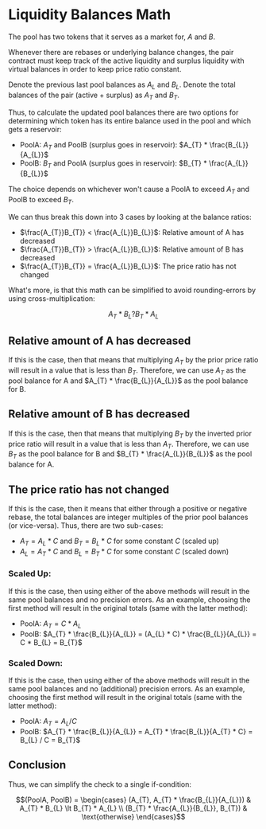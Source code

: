 # Liquidity Balances Math

The pool has two tokens that it serves as a market for, $A$ and $B$.

Whenever there are rebases or underlying balance changes, the pair contract must keep track of the active liquidity and surplus liquidity with virtual balances in order to keep price ratio constant.

Denote the previous last pool balances as $A_{L}$ and $B_{L}$. Denote the total balances of the pair (active + surplus) as $A_{T}$ and $B_{T}$.

Thus, to calculate the updated pool balances there are two options for determining which token has its entire balance used in the pool and which gets a reservoir: 
- PoolA: $A_{T}$ and PoolB (surplus goes in reservoir): $A_{T} * \frac{B_{L}}{A_{L}}$
- PoolB: $B_{T}$ and PoolA (surplus goes in reservoir): $B_{T} * \frac{A_{L}}{B_{L}}$

The choice depends on whichever won't cause a PoolA to exceed $A_{T}$ and PoolB to exceed $B_{T}$.

We can thus break this down into 3 cases by looking at the balance ratios:
- $\frac{A_{T}}B_{T}} < \frac{A_{L}}B_{L}}$: Relative amount of A has decreased
- $\frac{A_{T}}B_{T}} > \frac{A_{L}}B_{L}}$: Relative amount of B has decreased
- $\frac{A_{T}}B_{T}} = \frac{A_{L}}B_{L}}$: The price ratio has not changed

What's more, is that this math can be simplified to avoid rounding-errors by using cross-multiplication:
```math
A_{T} * B_{L} ? B_{T} * A_{L}
```

## Relative amount of A has decreased
If this is the case, then that means that multiplying $A_{T}$ by the prior price ratio will result in a value that is less than $B_{T}$.
Therefore, we can use $A_{T}$ as the pool balance for A and $A_{T} * \frac{B_{L}}{A_{L}}$ as the pool balance for B.

## Relative amount of B has decreased
If this is the case, then that means that multiplying $B_{T}$ by the inverted prior price ratio will result in a value that is less than $A_{T}$.
Therefore, we can use $B_{T}$ as the pool balance for B and $B_{T} * \frac{A_{L}}{B_{L}}$ as the pool balance for A.

## The price ratio has not changed
If this is the case, then it means that either through a positive or negative rebase, the total balances are integer multiples of the prior pool balances (or vice-versa).
Thus, there are two sub-cases:
- $A_{T} = A_{L} * C$ and $B_{T} = B_{L} * C$ for some constant $C$ (scaled up)
- $A_{L} = A_{T} * C$ and $B_{L} = B_{T} * C$ for some constant $C$ (scaled down)

### Scaled Up:
If this is the case, then using either of the above methods will result in the same pool balances and no precision errors.
As an example, choosing the first method will result in the original totals (same with the latter method):
- PoolA: $A_{T} = C * A_{L}$
- PoolB: $A_{T} * \frac{B_{L}}{A_{L}} = (A_{L} * C) * \frac{B_{L}}{A_{L}} = C * B_{L} = B_{T}$

### Scaled Down:
If this is the case, then using either of the above methods will result in the same pool balances and no (additional) precision errors.
As an example, choosing the first method will result in the original totals (same with the latter method):
- PoolA: $A_{T} = A_{L} / C$ 
- PoolB: $A_{T} * \frac{B_{L}}{A_{L}} = A_{T} * \frac{B_{L}}{A_{T} * C} = B_{L} / C = B_{T}$  

## Conclusion
Thus, we can simplify the check to a single if-condition:
```math
(PoolA, PoolB) = \begin{cases} (A_{T}, A_{T} * \frac{B_{L}}{A_{L}}) & A_{T} * B_{L} \lt B_{T} * A_{L} \\ (B_{T} * \frac{A_{L}}{B_{L}}, B_{T}) & \text{otherwise} \end{cases}
```